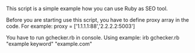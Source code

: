 This script is a simple example how you can use Ruby as SEO tool.

Before you are starting use this script, you have to define proxy array in the code.
For example:
proxy = ['1.1.1.1:88','2.2.2.2:5003']

You have to run gchecker.rb in console.
Using example:
irb gchecker.rb "example keyword" "example.com"
